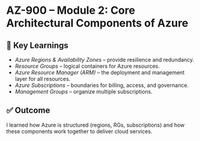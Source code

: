 # AZ-900 – Module 2: Core Architectural Components of Azure

## 📝 Key Learnings
- *Azure Regions & Availability Zones* – provide resilience and redundancy.  
- *Resource Groups* – logical containers for Azure resources.  
- *Azure Resource Manager (ARM)* – the deployment and management layer for all resources.  
- *Azure Subscriptions* – boundaries for billing, access, and governance.  
- *Management Groups* – organize multiple subscriptions.  

## ✅ Outcome
I learned how Azure is structured (regions, RGs, subscriptions) and how these components work together to deliver cloud services.
